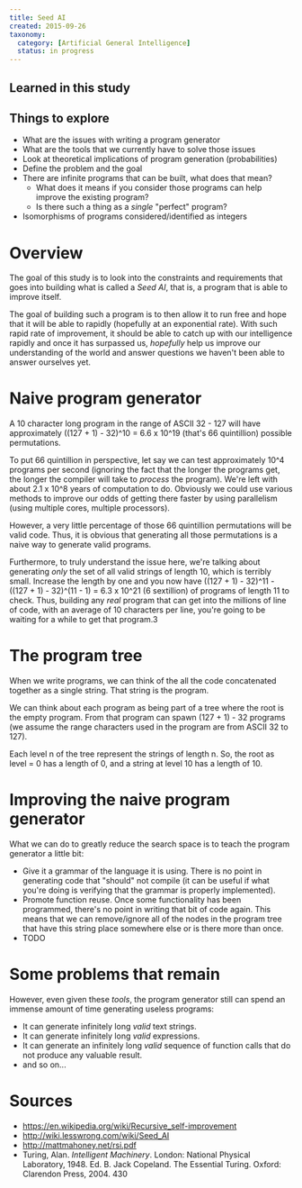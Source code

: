 ```yaml
---
title: Seed AI
created: 2015-09-26
taxonomy:
  category: [Artificial General Intelligence]
  status: in progress
---
```


## Learned in this study

## Things to explore

* What are the issues with writing a program generator
* What are the tools that we currently have to solve those issues
* Look at theoretical implications of program generation (probabilities)
* Define the problem and the goal
* There are infinite programs that can be built, what does that mean?
    * What does it means if you consider those programs can help improve the existing program?
    * Is there such a thing as a *single* "perfect" program?
* Isomorphisms of programs considered/identified as integers

# Overview

The goal of this study is to look into the constraints and requirements that goes into building what is called a *Seed AI*, that is, a program that is able to improve itself.

The goal of building such a program is to then allow it to run free and hope that it will be able to rapidly (hopefully at an exponential rate). With such rapid rate of improvement, it should be able to catch up with our intelligence rapidly and once it has surpassed us, *hopefully* help us improve our understanding of the world and answer questions we haven't been able to answer ourselves yet.

# Naive program generator

A 10 character long program in the range of ASCII 32 - 127 will have approximately ((127 + 1) - 32)^10 = 6.6 x 10^19 (that's 66 quintillion) possible permutations.

To put 66 quintillion in perspective, let say we can test approximately 10^4 programs per second (ignoring the fact that the longer the programs get, the longer the compiler will take to *process* the program). We're left with about 2.1 x 10^8 years of computation to do. Obviously we could use various methods to improve our odds of getting there faster by using parallelism (using multiple cores, multiple processors).

However, a very little percentage of those 66 quintillion permutations will be valid code. Thus, it is obvious that generating all those permutations is a naive way to generate valid programs.

Furthermore, to truly understand the issue here, we're talking about generating *only* the set of all valid strings of length 10, which is terribly small. Increase the length by one and you now have ((127 + 1) - 32)^11 - ((127 + 1) - 32)^(11 - 1) = 6.3 x 10^21 (6 sextillion) of programs of length 11 to check. Thus, building any *real* program that can get into the millions of line of code, with an average of 10 characters per line, you're going to be waiting for a while to get that program.3

# The program tree

When we write programs, we can think of the all the code concatenated together as a single string. That string is the program.

We can think about each program as being part of a tree where the root is the empty program. From that program can spawn (127 + 1) - 32 programs (we assume the range characters used in the program are from ASCII 32 to 127).

Each level n of the tree represent the strings of length n. So, the root as level = 0 has a length of 0, and a string at level 10 has a length of 10.

# Improving the naive program generator

What we can do to greatly reduce the search space is to teach the program generator a little bit:

* Give it a grammar of the language it is using. There is no point in generating code that "should" not compile (it can be useful if what you're doing is verifying that the grammar is properly implemented).
* Promote function reuse. Once some functionality has been programmed, there's no point in writing that bit of code again. This means that we can remove/ignore all of the nodes in the program tree that have this string place somewhere else or is there more than once.
* TODO

# Some problems that remain

However, even given these *tools*, the program generator still can spend an immense amount of time generating useless programs:

* It can generate infinitely long *valid* text strings.
* It can generate infinitely long *valid* expressions.
* It can generate an infinitely long *valid* sequence of function calls that do not produce any valuable result.
* and so on...

# Sources

* https://en.wikipedia.org/wiki/Recursive_self-improvement
* http://wiki.lesswrong.com/wiki/Seed_AI
* http://mattmahoney.net/rsi.pdf
* Turing, Alan. *Intelligent Machinery*. London: National Physical Laboratory, 1948. Ed. B. Jack Copeland. The Essential Turing. Oxford: Clarendon Press, 2004. 430
